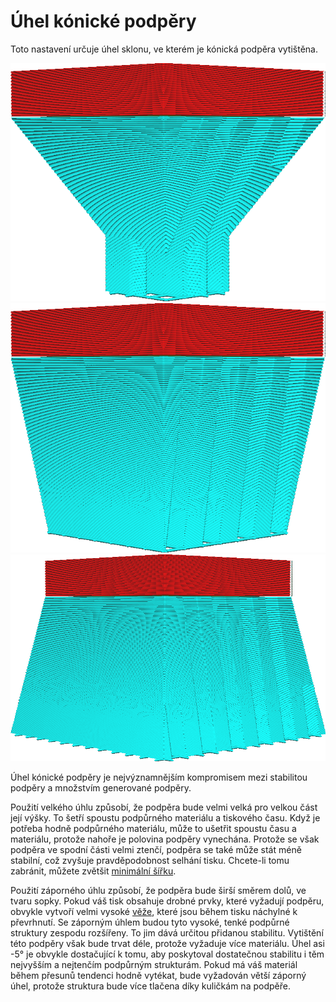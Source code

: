 Úhel kónické podpěry
====
Toto nastavení určuje úhel sklonu, ve kterém je kónická podpěra vytištěna.

![Úhel 30 stupňů](../../../articles/images/support_conical_enabled.png)
![Úhel 10 stupňů](../../../articles/images/support_conical_angle_10.png)
![Úhel -10 stupňů, což rozšiřuje základnu](../../../articles/images/support_conical_angle_neg10.png)

Úhel kónické podpěry je nejvýznamnějším kompromisem mezi stabilitou podpěry a množstvím generované podpěry.

Použití velkého úhlu způsobí, že podpěra bude velmi velká pro velkou část její výšky. To šetří spoustu podpůrného materiálu a tiskového času. Když je potřeba hodně podpůrného materiálu, může to ušetřit spoustu času a materiálu, protože nahoře je polovina podpěry vynechána. Protože se však podpěra ve spodní části velmi ztenčí, podpěra se také může stát méně stabilní, což zvyšuje pravděpodobnost selhání tisku. Chcete-li tomu zabránit, můžete zvětšit [minimální šířku](support_conical_min_width.md).

Použití záporného úhlu způsobí, že podpěra bude širší směrem dolů, ve tvaru sopky. Pokud váš tisk obsahuje drobné prvky, které vyžadují podpěru, obvykle vytvoří velmi vysoké [věže](../support/support_use_towers.md), které jsou během tisku náchylné k převrhnutí. Se záporným úhlem budou tyto vysoké, tenké podpůrné struktury zespodu rozšířeny. To jim dává určitou přidanou stabilitu. Vytištění této podpěry však bude trvat déle, protože vyžaduje více materiálu. Úhel asi -5° je obvykle dostačující k tomu, aby poskytoval dostatečnou stabilitu i těm nejvyšším a nejtenčím podpůrným strukturám. Pokud má váš materiál během přesunů tendenci hodně vytékat, bude vyžadován větší záporný úhel, protože struktura bude více tlačena díky kuličkám na podpěře.